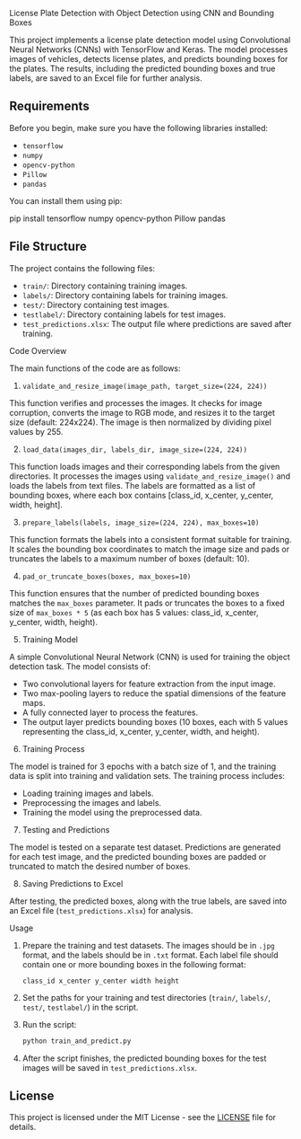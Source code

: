 License Plate Detection with Object Detection using CNN and Bounding Boxes

This project implements a license plate detection model using Convolutional Neural Networks (CNNs) with TensorFlow and Keras. The model processes images of vehicles, detects license plates, and predicts bounding boxes for the plates. The results, including the predicted bounding boxes and true labels, are saved to an Excel file for further analysis.

## Requirements

Before you begin, make sure you have the following libraries installed:

- `tensorflow`
- `numpy`
- `opencv-python`
- `Pillow`
- `pandas`

You can install them using pip:


pip install tensorflow numpy opencv-python Pillow pandas


## File Structure

The project contains the following files:

- `train/`: Directory containing training images.
- `labels/`: Directory containing labels for training images.
- `test/`: Directory containing test images.
- `testlabel/`: Directory containing labels for test images.
- `test_predictions.xlsx`: The output file where predictions are saved after training.

Code Overview

The main functions of the code are as follows:

1. `validate_and_resize_image(image_path, target_size=(224, 224))`

This function verifies and processes the images. It checks for image corruption, converts the image to RGB mode, and resizes it to the target size (default: 224x224). The image is then normalized by dividing pixel values by 255.

2. `load_data(images_dir, labels_dir, image_size=(224, 224))`

This function loads images and their corresponding labels from the given directories. It processes the images using `validate_and_resize_image()` and loads the labels from text files. The labels are formatted as a list of bounding boxes, where each box contains [class_id, x_center, y_center, width, height].

3. `prepare_labels(labels, image_size=(224, 224), max_boxes=10)`

This function formats the labels into a consistent format suitable for training. It scales the bounding box coordinates to match the image size and pads or truncates the labels to a maximum number of boxes (default: 10).

4. `pad_or_truncate_boxes(boxes, max_boxes=10)`

This function ensures that the number of predicted bounding boxes matches the `max_boxes` parameter. It pads or truncates the boxes to a fixed size of `max_boxes * 5` (as each box has 5 values: class_id, x_center, y_center, width, height).

5. Training Model

A simple Convolutional Neural Network (CNN) is used for training the object detection task. The model consists of:
- Two convolutional layers for feature extraction from the input image.
- Two max-pooling layers to reduce the spatial dimensions of the feature maps.
- A fully connected layer to process the features.
- The output layer predicts bounding boxes (10 boxes, each with 5 values representing the class_id, x_center, y_center, width, and height).

6. Training Process

The model is trained for 3 epochs with a batch size of 1, and the training data is split into training and validation sets. The training process includes:
- Loading training images and labels.
- Preprocessing the images and labels.
- Training the model using the preprocessed data.

7. Testing and Predictions

The model is tested on a separate test dataset. Predictions are generated for each test image, and the predicted bounding boxes are padded or truncated to match the desired number of boxes. 

8. Saving Predictions to Excel

After testing, the predicted boxes, along with the true labels, are saved into an Excel file (`test_predictions.xlsx`) for analysis.

Usage

1. Prepare the training and test datasets. The images should be in `.jpg` format, and the labels should be in `.txt` format. Each label file should contain one or more bounding boxes in the following format:
   ```
   class_id x_center y_center width height
   ```

2. Set the paths for your training and test directories (`train/`, `labels/`, `test/`, `testlabel/`) in the script.

3. Run the script:
   ```bash
   python train_and_predict.py
   ```

4. After the script finishes, the predicted bounding boxes for the test images will be saved in `test_predictions.xlsx`.

## License

This project is licensed under the MIT License - see the [LICENSE](LICENSE) file for details.
